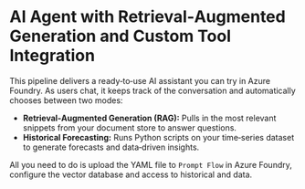 # AI Agent with Retrieval‑Augmented Generation and Custom Tool Integration

This pipeline delivers a ready‑to‑use AI assistant you can try in Azure Foundry. As users chat, it keeps track of the conversation and automatically chooses between two modes:

- **Retrieval‑Augmented Generation (RAG):** Pulls in the most relevant snippets from your document store to answer questions.  
- **Historical Forecasting:** Runs Python scripts on your time‑series dataset to generate forecasts and data‑driven insights.

All you need to do is upload the YAML file to `Prompt Flow` in Azure Foundry, configure the vector database and access to historical and data.
